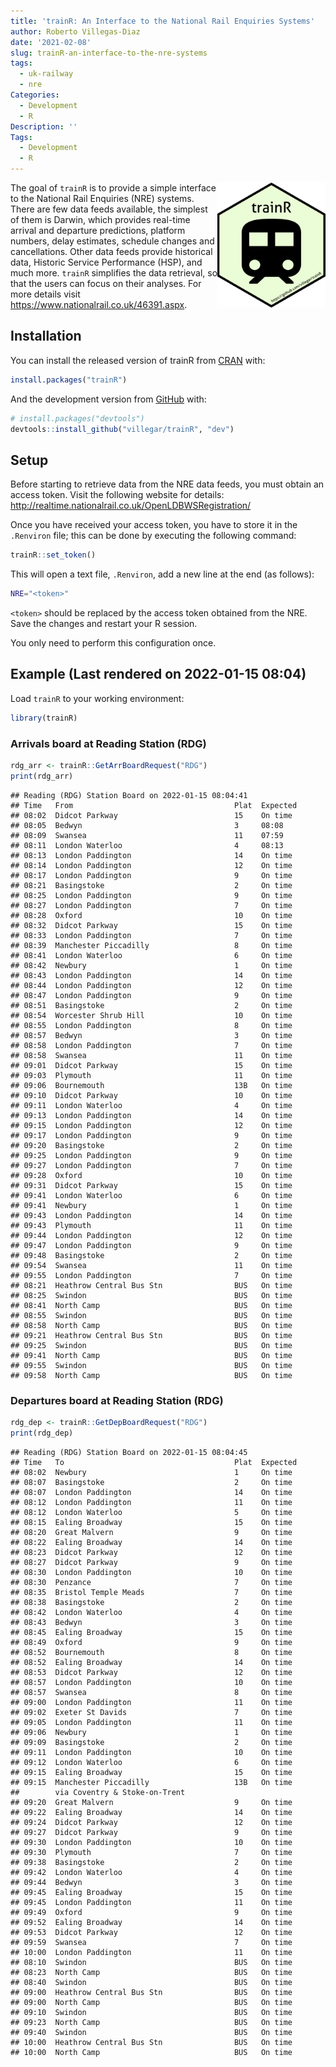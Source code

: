 ```yaml
---
title: 'trainR: An Interface to the National Rail Enquiries Systems'
author: Roberto Villegas-Diaz
date: '2021-02-08'
slug: trainR-an-interface-to-the-nre-systems
tags:
  - uk-railway
  - nre
Categories:
  - Development
  - R
Description: ''
Tags:
  - Development
  - R
---
```


<img src="https://raw.githubusercontent.com/villegar/trainR/main/inst/images/logo.png" alt="logo" align="right" height=200px/>

The goal of `trainR` is to provide a simple interface to the 
National Rail Enquiries (NRE) systems. There are few data feeds 
available, the simplest of them is Darwin, which provides real-time 
arrival and departure predictions, platform numbers, delay estimates, 
schedule changes and cancellations. Other data feeds provide historical 
data, Historic Service Performance (HSP), and much more. `trainR` 
simplifies the data retrieval, so that the users can focus on their 
analyses. For more details visit 
https://www.nationalrail.co.uk/46391.aspx.

## Installation

You can install the released version of trainR from [CRAN](https://CRAN.R-project.org) with:

``` r
install.packages("trainR")
```

And the development version from [GitHub](https://github.com/) with:

``` r
# install.packages("devtools")
devtools::install_github("villegar/trainR", "dev")
```

## Setup
Before starting to retrieve data from the NRE data feeds, you must obtain an access token. 
Visit the following website for details: http://realtime.nationalrail.co.uk/OpenLDBWSRegistration/

Once you have received your access token, you have to store it in the `.Renviron` file; this can be 
done by executing the following command:


```r
trainR::set_token()
```

This will open a text file, `.Renviron`, add a new line at the end (as follows):

```bash
NRE="<token>"
```

`<token>` should be replaced by the access token obtained from the NRE. Save the changes and restart 
your R session.

You only need to perform this configuration once.

## Example (Last rendered on 2022-01-15 08:04)

Load `trainR` to your working environment:

```r
library(trainR)
```

### Arrivals board at Reading Station (RDG)


```r
rdg_arr <- trainR::GetArrBoardRequest("RDG")
print(rdg_arr)
```

```
## Reading (RDG) Station Board on 2022-01-15 08:04:41
## Time   From                                    Plat  Expected
## 08:02  Didcot Parkway                          15    On time
## 08:05  Bedwyn                                  3     08:08
## 08:09  Swansea                                 11    07:59
## 08:11  London Waterloo                         4     08:13
## 08:13  London Paddington                       14    On time
## 08:14  London Paddington                       12    On time
## 08:17  London Paddington                       9     On time
## 08:21  Basingstoke                             2     On time
## 08:25  London Paddington                       9     On time
## 08:27  London Paddington                       7     On time
## 08:28  Oxford                                  10    On time
## 08:32  Didcot Parkway                          15    On time
## 08:33  London Paddington                       7     On time
## 08:39  Manchester Piccadilly                   8     On time
## 08:41  London Waterloo                         6     On time
## 08:42  Newbury                                 1     On time
## 08:43  London Paddington                       14    On time
## 08:44  London Paddington                       12    On time
## 08:47  London Paddington                       9     On time
## 08:51  Basingstoke                             2     On time
## 08:54  Worcester Shrub Hill                    10    On time
## 08:55  London Paddington                       8     On time
## 08:57  Bedwyn                                  3     On time
## 08:58  London Paddington                       7     On time
## 08:58  Swansea                                 11    On time
## 09:01  Didcot Parkway                          15    On time
## 09:03  Plymouth                                11    On time
## 09:06  Bournemouth                             13B   On time
## 09:10  Didcot Parkway                          10    On time
## 09:11  London Waterloo                         4     On time
## 09:13  London Paddington                       14    On time
## 09:15  London Paddington                       12    On time
## 09:17  London Paddington                       9     On time
## 09:20  Basingstoke                             2     On time
## 09:25  London Paddington                       9     On time
## 09:27  London Paddington                       7     On time
## 09:28  Oxford                                  10    On time
## 09:31  Didcot Parkway                          15    On time
## 09:41  London Waterloo                         6     On time
## 09:41  Newbury                                 1     On time
## 09:43  London Paddington                       14    On time
## 09:43  Plymouth                                11    On time
## 09:44  London Paddington                       12    On time
## 09:47  London Paddington                       9     On time
## 09:48  Basingstoke                             2     On time
## 09:54  Swansea                                 11    On time
## 09:55  London Paddington                       7     On time
## 08:21  Heathrow Central Bus Stn                BUS   On time
## 08:25  Swindon                                 BUS   On time
## 08:41  North Camp                              BUS   On time
## 08:55  Swindon                                 BUS   On time
## 08:58  North Camp                              BUS   On time
## 09:21  Heathrow Central Bus Stn                BUS   On time
## 09:25  Swindon                                 BUS   On time
## 09:41  North Camp                              BUS   On time
## 09:55  Swindon                                 BUS   On time
## 09:58  North Camp                              BUS   On time
```

### Departures board at Reading Station (RDG)


```r
rdg_dep <- trainR::GetDepBoardRequest("RDG")
print(rdg_dep)
```

```
## Reading (RDG) Station Board on 2022-01-15 08:04:45
## Time   To                                      Plat  Expected
## 08:02  Newbury                                 1     On time
## 08:07  Basingstoke                             2     On time
## 08:07  London Paddington                       14    On time
## 08:12  London Paddington                       11    On time
## 08:12  London Waterloo                         5     On time
## 08:15  Ealing Broadway                         15    On time
## 08:20  Great Malvern                           9     On time
## 08:22  Ealing Broadway                         14    On time
## 08:23  Didcot Parkway                          12    On time
## 08:27  Didcot Parkway                          9     On time
## 08:30  London Paddington                       10    On time
## 08:30  Penzance                                7     On time
## 08:35  Bristol Temple Meads                    7     On time
## 08:38  Basingstoke                             2     On time
## 08:42  London Waterloo                         4     On time
## 08:43  Bedwyn                                  3     On time
## 08:45  Ealing Broadway                         15    On time
## 08:49  Oxford                                  9     On time
## 08:52  Bournemouth                             8     On time
## 08:52  Ealing Broadway                         14    On time
## 08:53  Didcot Parkway                          12    On time
## 08:57  London Paddington                       10    On time
## 08:57  Swansea                                 8     On time
## 09:00  London Paddington                       11    On time
## 09:02  Exeter St Davids                        7     On time
## 09:05  London Paddington                       11    On time
## 09:06  Newbury                                 1     On time
## 09:09  Basingstoke                             2     On time
## 09:11  London Paddington                       10    On time
## 09:12  London Waterloo                         6     On time
## 09:15  Ealing Broadway                         15    On time
## 09:15  Manchester Piccadilly                   13B   On time
##        via Coventry & Stoke-on-Trent           
## 09:20  Great Malvern                           9     On time
## 09:22  Ealing Broadway                         14    On time
## 09:24  Didcot Parkway                          12    On time
## 09:27  Didcot Parkway                          9     On time
## 09:30  London Paddington                       10    On time
## 09:30  Plymouth                                7     On time
## 09:38  Basingstoke                             2     On time
## 09:42  London Waterloo                         4     On time
## 09:44  Bedwyn                                  3     On time
## 09:45  Ealing Broadway                         15    On time
## 09:45  London Paddington                       11    On time
## 09:49  Oxford                                  9     On time
## 09:52  Ealing Broadway                         14    On time
## 09:53  Didcot Parkway                          12    On time
## 09:59  Swansea                                 7     On time
## 10:00  London Paddington                       11    On time
## 08:10  Swindon                                 BUS   On time
## 08:23  North Camp                              BUS   On time
## 08:40  Swindon                                 BUS   On time
## 09:00  Heathrow Central Bus Stn                BUS   On time
## 09:00  North Camp                              BUS   On time
## 09:10  Swindon                                 BUS   On time
## 09:23  North Camp                              BUS   On time
## 09:40  Swindon                                 BUS   On time
## 10:00  Heathrow Central Bus Stn                BUS   On time
## 10:00  North Camp                              BUS   On time
```
